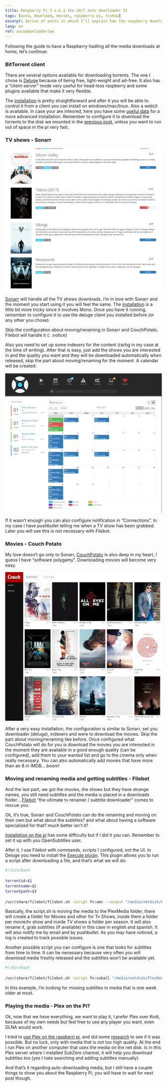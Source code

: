 ```yaml
---
title: Raspberry Pi 3 a.k.a the 24/7 auto downloader II
tags: [auto, download, movies, raspberry pi, tvshow]
excerpt: Series of posts in which I’ll explain how the raspberry downloads automatically all my tv shows and movies, also the subtitle and the media in an unattended ...
lang: en
ref: autodownloadertwo
---
```


Following the guide to have a Raspberry hadling all the media downloads at home, let’s continue:

### BitTorrent client

There are several options available for downloading torrents. The one I chose is [Deluge](http://deluge-torrent.org/) because of being free, light-weight and ad-free. It also has a “client-server” mode very useful for head-less raspberry and some plugins available that make it very flexible.

The [installation](https://tektab.com/2015/11/10/running-a-always-on-torrent-box-with-raspberry-pi-deluge-on-raspbian/) is pretty straightforward and after it you will be able to control it from a client you can install on windows/mac/linux. Also a webUI is available. In case your are intesred, here you have some [useful data](http://dev.deluge-torrent.org/wiki/UserGuide/Service/systemd) for a more advanced installation. Remember to configure it to download the torrents to the disk we mounted in the [previous post](http://juan.pallares.me/Raspbery-pi-aka-the-247-auto-downloader/), unless you want to run out of space in the pi very fast.

### TV shows - Sonarr

![Sonarr](../images/sonarr1.PNG "Sonarr")

[Sonarr](https://sonarr.tv/) will handle all the TV shows downloads. I’m in love with Sonarr and the moment you start using it you will feel the same. The [installation](https://www.htpcguides.com/install-sonarr-raspberry-pi-mono-310/) is a little bit more tricky since it involves Mono. Once you have it running, remember to configure it to use the deluge client you installed before (or any other you chose).

Skip the configuration about moving/renaming in Sonarr and CouchPotato. Filebot will handle it
{: .notice}

Also you need to set up some indexers for the content (rarbg in my case at the time of writing). After that is easy, just add the shows you are interested in and the quality you want and they will be downloaded automatically when released, skip the part about moving/renaming for the moment. A calendar will be created:

![Sonarr calendar](../images/sonarr2.PNG "Sonarr calendar")

If it wasn’t enough you can also configure notification in “Connections”. In my case I have pushbullet telling me when a TV show has been grabbed. Later you will see this is not necessary with Filebot.

### Movies - Couch Potato

My love doesn’t go only to Sonarr, [CouchPotato](https://couchpota.to/) is also deep in my heart, I guess I have “software polygamy”. Downloading movies will become very easy.

![Couch Potato](../images/couchpotato.PNG "Couch Potato")

After a very easy installation, the configuration is similar to Sonarr, set you downloader (deluge), indexers and were to download the movies. Skip the part about moving/renaming like before. Once configured what CouchPotato will do for you is download the movies you are interested in the moment they are available in a good enough quality (can be configured), add them to your wanted list and go to the cinema only when really necessary. You can also automatically add movies that have more than an 8 in IMDB….boom!

### Moving and renaming media and getting subtitles - Filebot

And the last part, we got the movies, the shows but they have strange names, you still need subtitles and the media is placed in a downloads folder….[Filebot](http://www.filebot.net/) “the ultimate tv renamer / subtitle downloader” comes to rescue you.

Ok, it’s true, Sonarr and CouchPotato can do the renaming and moving on their own but what about the subtitles? and what about having a software specialized for that? much better isn’t it?

[Installation on the pi](https://www.filebot.net/forums/viewtopic.php?t=3974) has some difficulty but if I did it you can. Remember to set it up with you OpenSubtitles user.

After it, I use Filebot with commands, scripts I configured, not the UI. In Deluge you need to install the [Execute plugin](https://www.filebot.net/forums/viewtopic.php?t=3974). This plugin allows you to run a script after downloading a file, and that’s what we will do:

```bash
#!/bin/bash

torrentid=$1
torrentname=$2
torrentpath=$3

/usr/share/filebot/filebot.sh -script fn:amc --output "/media/netdisk/PlexMedia" --log-file /home/pi/amc.log --action move --conflict override -non-strict --def subtitles=en,es artwork=y clean=y reportError=y gmail=esbroma:XXXXXXXXXXX pushbullet=XXXXXXXXXXXX "ut_dir=$torrentpath/$torrentname" "ut_kind=multi" "ut_title=$torrentname"
```
Basically, the script.sh is moving the media to the PlexMedia folder, there will create a folder for Movies and other for Tv Shows, inside them a folder per movie/tv show and inside TV shows a folder per season. It will also rename it, grab subtitles (if available) in this case in english and spanish. It will also notify me by email and by pushbullet. As you may have noticed, a log is created to track possible issues.

Another possible script you can configure is one that looks for subtitles from time to time. It can be necessary because very often you will download media freshly released and the subtitles won’t be available yet.

```bash
#!/bin/bash

/usr/share/filebot/filebot.sh -script fn:suball "/media/netdisk/PlexMedia" --log-file /home/pi/subtitle.log -non-strict --def maxAgeDays=7 subtitles=en,es ignoreTextLanguage=en,es reportError=y pushbullet=XXXXXXXXXXXX
```
In this example, I’m looking for missing subtitles in media that is one week older at most.

### Playing the media - Plex on the Pi?
Ok, now that we have everything, we want to play it, I prefer Plex over Kodi, because of my own needs but feel free to use any player you want, even DLNA would work.

I tried to [use Plex on the raspberri pi](https://raspberrypi.stackexchange.com/questions/50031/raspberry-pi-3-as-plex-media-server-local-without-transcoding), and did some [research](https://www.raspberrypi.org/forums/viewtopic.php?f=35&t=151924&p=999730#p999730) to see if it was possible. But no luck, only with media that is not too high quality. At the end I run Plex on another computer that uses the media on the net disk. Is in this Plex server where I installed SubZero channel, it will help you download subtitles too (yes I hate searching and adding subtitles manually).

And that’s it regarding auto-downloading media, but I still have a couple things to show you about the Raspberry Pi, you will have to wait for next post though.